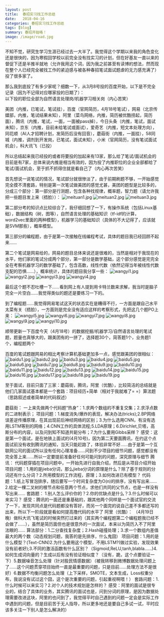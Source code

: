 ```yaml
---
layout: post
title:  春招实习找工作总结
date:   2018-04-16 
categories: 春招实习找工作总结
tags: [blog]  
summary: 春招开始咯！
image: /image/road.jpg
---
```

不知不觉，研究生学习生涯已经过去一大半了。我觉得这个学期以来我的角色变化还是很快的，因为寒假回学校以前完全没有找实习的计划，但在好基友一直以来的督促下还是半推半就地（允许我用这个词，因为我之前甚至有读博的想法，然而现在整个人已经完全被找工作的紧迫感与被各种春招笔试面试题虐的无力感充满了）投了很多家了。  

那么我到底投了有多少家呢？细数一下，从3月8号投的百度开始，以下是不完全记录（因为不记得对应哪家投的日期了）：  
以下投的职位全部为自然语言处理岗/机器学习相关岗（内心苦笑）  

美团（内推，已笔试，笔试挂），百度（官网简历，4月18号笔试），网易（北京传媒部，内推，笔试结果未知），阿里（菜鸟网络，内推，简历被优酷捞起，简历面），腾讯（内推，笔试，一面，一面被pass掉），今日头条（内推，笔试，面试未知），京东（内推，目前未给笔试或面试），爱奇艺（内推，短文本处理方向），同花顺（AI人才招聘计划，发简历后没有回音），蘑菇街（内推，一面挂），58同城（内推，调剂到开发岗，已笔试，面试未知），小米（官网简历，没有笔试面试机会），科大讯飞（已投）  

所以总结起来我已经投的或者将要投的加起来有13家，那么给了笔试/面试机会的目前是有7家，总体来说内推是相当有效的，因为投了内推职位的企业全部都给了笔试/面试机会，至于抓不抓得住就是看自己了（内心再次苦笑）

首先想说一说笔试的情况，笔试部分就很惨淡了，由于前期刷题不够，一开始感觉完全摸不清套路，特别是第一次笔试做美团的感觉尤甚，美团的题型是比较多的，分成三个部分：第一部分是行测题，包含各种找规律，概率题，智力题（请允许我把一些题目发上来（捂脸））：
![meituan1.jpg](/image/meituan1.jpg)
![meituan2.jpg](/image/meituan2.jpg)
![meituan3.jpg](/image/meituan3.jpg)

第二部分考的知识点比较综合了，我仔细回想了一下，有操作系统（包括Linux基础），数据结构（树，图等），自然语言处理的基础知识（tf-idf的计算，word2vec里面的两种模型），机器学习的基础知识（具体的不大记得了，应该就是SVM那些），概率模型。

第三部分的编程题，由于是第一次接触在线编程考试，具体的题目我已经回顾不起来……  

第二个笔试是网易给的，网易的题目总体来说还是很难的，当然是相对于我现在的水平，他们家的笔试分成两个部分，第一部分是数学基础，这个部分感觉是完完全全在考察机器学习的数学基础了，包含高数，线性代数（依然记得当年被线性代数支配的恐惧……），概率统计，具体的题目我分享一些：
![wangyi1.jpg](/image/wangyi1.jpg)
![wangyi2.jpg](/image/wangyi2.jpg)
![wangyi3.jpg](/image/wangyi3.jpg)
![wangyi4.jpg](/image/wangyi4.jpg)

最后这个题不忍吐槽一下……看到网上有人提到用卡特兰数来求解，我当时是脑子完全一片空白……我觉得类似的题还是要练习一下的。

到了编程题……我觉得网易笔试这天的状态实在是糟得不行，一方面是跟自己水平太菜有关（捂脸），一方面则是完全没有适应这样的考察形式，先把这几个题PO上来：
![wangyi5.jpg](/image/wangyi5.jpg)
![wangyi6.jpg](/image/wangyi6.jpg)
![wangyi7.jpg](/image/wangyi7.jpg)
![wangyi8.jpg](/image/wangyi8.jpg)
![wangyi9.jpg](/image/wangyi9.jpg)
![wangyi10.jpg](/image/wangyi10.jpg)

顺带更新一下百度今天（4月18号）的数据挖掘/机器学习/自然语言处理的笔试题，题量也真够大的，跟美团有的一拼了，选择题30个，简答题1个，业务题1个，编程题两个

百度的笔试题跟网易的相比考察计算机基础更加多一点，感觉跟美团的很相似：
![baidu1.jpg](/image/baidu1.jpg)
![baidu2.jpg](/image/baidu2.jpg)
![baidu3.jpg](/image/baidu3.jpg)
![baidu4.jpg](/image/baidu4.jpg)
![baidu5.jpg](/image/baidu5.jpg)
![baidu6.jpg](/image/baidu6.jpg)
![baidu7.jpg](/image/baidu7.jpg)
![baidu8.jpg](/image/baidu8.jpg)
![baidu9.jpg](/image/baidu9.jpg)
![baidu10.jpg](/image/baidu10.jpg)
![baidu11.jpg](/image/baidu11.jpg)
![baidu12.jpg](/image/baidu12.jpg)
![baidu13.jpg](/image/baidu13.jpg)
![baidu14.jpg](/image/baidu14.jpg)
![baidu15.jpg](/image/baidu15.jpg)
![baidu16.jpg](/image/baidu16.jpg)
![baidu17.jpg](/image/baidu17.jpg)
![baidu18.jpg](/image/baidu18.jpg)
![baidu19.jpg](/image/baidu19.jpg)

至于面试，目前只面了三家：蘑菇街，腾讯，阿里（优酷），比较简洁的总结就是他们几家面试基本都是一个套路：项目经历+简单（相对于我就难了= =）算法题（思路叙述或者简单的代码叙述）

蘑菇街：
一上来先做两个代码题“热身”：1.求两个数组的不重复交集；2.求浮点数的二进制表示；
项目问题：1.梯度消失/爆炸的表现，解决办法(tricks);2.BP网络误差逆传播原理，在其出现前后神经网络的区别；3.为什么选用CNN，有没有选用LSTM等别的网络；4.CNN工作的具体流程;5.LDA原理；6.Dirichlet,贝塔，高斯分布的内容，以及问到知不知道共轭分布；7.为什么要用Gibbs采样？
感受：这是第一个面试，是在地铁上面试的(4月10号)，因为第二天要面腾讯，在约这个点面试前没有收到腾讯的通知，当天只能赶路了，体验非常不好……由于是第一个互联网公司的面试所以没有任何心理准备……问到不少项目的细节问题，感觉都没有完全答上来……所以一定要提前准备好任何可能问到的问题，深究原理与细节
腾讯：
代码题穿插在项目问题中，一开始先进行自我介绍，然后是从项目介绍开始
项目问题：1.用的是jieba分词，那么jieba分词的原理是什么？除了基于规则的分词还有什么分词？2.所用模型的工作流程，原理；3.如何改进已有模型？
代码题：1.纸上写冒泡排序，随后要写一个时间复杂度为O(n)的排序，没有写出来……2.给定一棵二叉树的根节点和任意两个节点，求他们共同的父节点，也是一样没有写出来……
套路题：
1.别人怎么评价你的？2.你的优缺点是什么？3.什么时候可以来实习？
感受：腾讯的一面还是重基础的，跟其他两个同样是一个面试官的交流了一下，发现共同点是代码题都没有答好，而另一个面完的说自己差不多都还写的出来，所以下一阶段就是看如何提高撸代码的水平了
阿里（优酷）：
（4月19日晚）做科大讯飞笔试的时候突然打过来的（其实两个编程题第二个编程题我已经不会做了……），虽然是简历面但也是很意外的一次面试，本来以为简历入不了阿里法眼的……
算法部分：1.二分查找复杂度；2.Hash碰撞处理；3.求一个数组内差值最大的两个数（动态规划问题，我答的是先排序，什么鬼囧）
项目问题：1.用的是什么模型？(Text-CNN)2.为什么要用这个模型，不用LSTM?(做过实验，发现效果没有前者好);3.不同的激活函数有什么区别？（Sigmoid,ReLU,tanh,blabla……)4.如何生成词向量的？生成以后有没有验证相似度？（没有，跪，这个点要验证一下）5.数据噪音怎么处理（针对股民情感数据）（被我转移到微博数据处理问题上了……这个问题贯穿项目始终一直是最重要的问题，只是目前……处理方法不是很好）6.数据不均衡问题怎么处理（上下采样，SMOTE，文本生成，Loss权重分布，我说没有试过这个囧，这个是次重要的问题，引起重视啊喂！）
套路问题：1.什么时候可以来实习？2.对个人的技术规划是怎样的？
感受：阿里的面试是很专业的，结合了具体的业务，其实腾讯的面试也是，问到分词的原理，是因为数据处理需要改进这块，阿里的也问到了，我觉得平时自己遇到的问题一定会是实际工作中遇到的问题，但是目前苦于无人指导，所以更多地还是要自己多试一试，平时应该多关注一下别人是怎么解决的）
